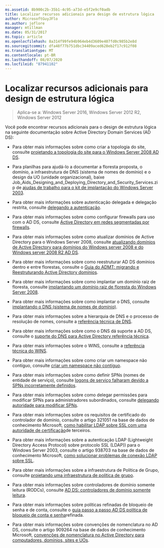 ```yaml
---
ms.assetid: 8b900c2b-35b1-4c95-a73d-e5f2e9cf0adb
title: Localizar recursos adicionais para design de estrutura lógica
author: MicrosoftGuyJFlo
ms.author: joflore
manager: mtillman
ms.date: 05/31/2017
ms.topic: article
ms.openlocfilehash: 8a314f99fe94b964eb4d3609e407fd0c985b2e8d
ms.sourcegitcommit: dfa48f77b751dbc34409aced628eb2f17c912f08
ms.translationtype: MT
ms.contentlocale: pt-BR
ms.lasthandoff: 08/07/2020
ms.locfileid: "87941102"
---
```

# <a name="finding-additional-resources-for-logical-structure-design"></a>Localizar recursos adicionais para design de estrutura lógica

> Aplica-se a: Windows Server 2016, Windows Server 2012 R2, Windows Server 2012

Você pode encontrar recursos adicionais para o design de estrutura lógica na seguinte documentação sobre Active Directory Domain Services (AD DS):

- Para obter mais informações sobre como criar a topologia do site, consulte [projetando a topologia do site para o Windows Server 2008 AD DS](Designing-the-Site-Topology.md).

- Para planilhas para ajudá-lo a documentar a floresta proposta, o domínio, a infraestrutura de DNS (sistema de nomes de domínio) e o design da UO (unidade organizacional), baixe Job_Aids_Designing_and_Deploying_Directory_and_Security_Services.zip de [ajudas de trabalho para o kit de implantação do Windows Server 2003](https://microsoft.com/download/details.aspx?id=9608).

- Para obter mais informações sobre autenticação delegada e delegação restrita, consulte [delegando a autenticação](/previous-versions/windows/it-pro/windows-server-2003/cc739740(v=ws.10)).

- Para obter mais informações sobre como configurar firewalls para uso com o AD DS, consulte [Active Directory em redes segmentadas por firewalls](https://microsoft.com/download/details.aspx?familyid=c2ef3846-43f0-4caf-9767-a9166368434e).

- Para obter mais informações sobre como atualizar domínios de Active Directory para o Windows Server 2008, consulte [atualizando domínios de Active Directory para domínios do Windows server 2008 e do Windows server 2008 R2 AD DS](/previous-versions/windows/it-pro/windows-server-2008-r2-and-2008/cc731188(v=ws.10)).

- Para obter mais informações sobre como reestruturar AD DS domínios dentro e entre florestas, consulte o [Guia do ADMT: migrando e Reestruturando Active Directory domínios](/previous-versions/windows/it-pro/windows-server-2008-r2-and-2008/cc974332(v=ws.10)).

- Para obter mais informações sobre como implantar um domínio raiz de floresta, consulte [implantando um domínio raiz de floresta do Windows Server 2008](/previous-versions/windows/it-pro/windows-server-2008-r2-and-2008/cc731174(v=ws.10)).

- Para obter mais informações sobre como implantar o DNS, consulte [implantando o DNS (sistema de nomes de domínio)](/previous-versions/windows/it-pro/windows-server-2003/cc780661(v=ws.10)).

- Para obter mais informações sobre a hierarquia de DNS e o processo de resolução de nomes, consulte a [referência técnica de DNS](/previous-versions/windows/it-pro/windows-server-2003/cc779926(v=ws.10)).

- Para obter mais informações sobre como o DNS dá suporte a AD DS, consulte o [suporte do DNS para Active Directory referência técnica](/previous-versions/windows/it-pro/windows-server-2003/cc781627(v=ws.10)).

- Para obter mais informações sobre o WINS, consulte a [referência técnica do WINS](/previous-versions/windows/it-pro/windows-server-2003/cc736411(v=ws.10)).

- Para obter mais informações sobre como criar um namespace não contíguo, consulte [criar um namespace não contíguo](/previous-versions/windows/it-pro/windows-server-2003/cc755926(v=ws.10)).

- Para obter mais informações sobre como definir SPNs (nomes de entidade de serviço), consulte [logons de serviço falharam devido a SPNs incorretamente definidos](/previous-versions/windows/it-pro/windows-server-2003/cc772897(v=ws.10)).

- Para obter mais informações sobre como delegar permissões para modificar SPNs para administradores subordinados, consulte [delegando autoridade para modificar SPNs](/previous-versions/windows/it-pro/windows-server-2008-R2-and-2008/cc770439(v=ws.10)).

- Para obter mais informações sobre os requisitos de certificado do controlador de domínio, consulte o artigo 321051 na base de dados de conhecimento Microsoft, [como habilitar LDAP sobre SSL com uma autoridade de certificação](https://support.microsoft.com/help/321051/)de terceiros.

- Para obter mais informações sobre a autenticação LDAP (Lightweight Directory Access Protocol) sobre protocolo SSL (LDAP)) para o Windows Server 2003, consulte o artigo 938703 na base de dados de conhecimento Microsoft, [como solucionar problemas de conexão LDAP sobre SSL](https://support.microsoft.com/help/938703/).

- Para obter mais informações sobre a infraestrutura de Política de Grupo, consulte [projetando uma infraestrutura de política de grupo](/previous-versions/windows/it-pro/windows-server-2003/cc786524(v=ws.10)).

- Para obter mais informações sobre controladores de domínio somente leitura (RODCs), consulte [AD DS: controladores de domínio somente leitura](/previous-versions/windows/it-pro/windows-server-2008-r2-and-2008/cc732801(v=ws.10)).

- Para obter mais informações sobre políticas refinadas de bloqueio de senha e de conta, consulte o [guia passo a passo AD DS política de bloqueio de conta e senha](/previous-versions/windows/it-pro/windows-server-2008-r2-and-2008/cc770842(v=ws.10))refinada.

- Para obter mais informações sobre convenções de nomenclatura no AD DS, consulte o artigo 909264 na base de dados de conhecimento Microsoft, [convenções de nomenclatura no Active Directory para computadores, domínios, sites e UOs](https://support.microsoft.com/help/909264/).
